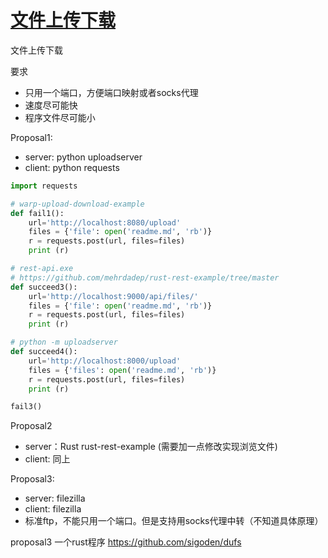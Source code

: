 # [文件上传下载](https://github.com/cutepig123/gitblog/issues/25)

文件上传下载

要求

- 只用一个端口，方便端口映射或者socks代理
- 速度尽可能快
- 程序文件尽可能小



Proposal1:

- server: python uploadserver
- client: python requests

```python
import requests

# warp-upload-download-example
def fail1():
    url='http://localhost:8080/upload'
    files = {'file': open('readme.md', 'rb')}
    r = requests.post(url, files=files)
    print (r)

# rest-api.exe
# https://github.com/mehrdadep/rust-rest-example/tree/master
def succeed3():
    url='http://localhost:9000/api/files/'
    files = {'file': open('readme.md', 'rb')}
    r = requests.post(url, files=files)
    print (r)

# python -m uploadserver
def succeed4():
    url='http://localhost:8000/upload'
    files = {'files': open('readme.md', 'rb')}
    r = requests.post(url, files=files)
    print (r)

fail3()


```

Proposal2

- server：Rust rust-rest-example (需要加一点修改实现浏览文件)
- client: 同上



Proposal3:

- server: filezilla
- client: filezilla
- 标准ftp，不能只用一个端口。但是支持用socks代理中转（不知道具体原理）


proposal3 一个rust程序
https://github.com/sigoden/dufs